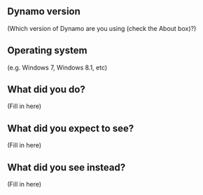 ## Dynamo version

(Which version of Dynamo are you using (check the About box)?)

## Operating system

(e.g. Windows 7, Windows 8.1, etc)

## What did you do? 

(Fill in here)

## What did you expect to see?

(Fill in here)

## What did you see instead?

(Fill in here)
